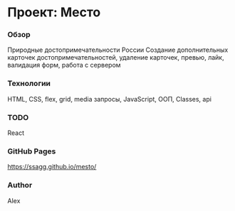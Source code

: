 # Проект: Место

### Обзор

Природные достопримечательности России
Создание дополнительных карточек достопримечательностей, удаление карточек, превью,
лайк, валидация форм, работа с сервером

### Технологии

HTML, CSS, flex, grid, media запросы, JavaScript, ООП, Classes, api

### TODO

React

### GitHub Pages

https://ssagg.github.io/mesto/

### Author

Alex

